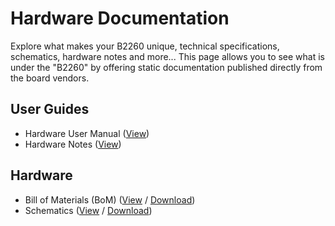 # Hardware Documentation

Explore what makes your B2260 unique, technical specifications, schematics, hardware notes and more... This page allows you to see what is under the "B2260" by offering static documentation published directly from the board vendors.

## User Guides

- Hardware User Manual ([View](HWUserManual.md))
- Hardware Notes ([View](HardwareNotes.md))

## Hardware

- Bill of Materials (BoM) ([View](https://github.com/96Boards/ConsumerEdition/B2260/blob/master/HardwareDocs/B2260_BOM.pdf) / [Download](https://github.com/96Boards/ConsumerEdition/B2260/raw/master/HardwareDocs/B2260_BOM.pdf))
- Schematics ([View](https://github.com/96Boards/ConsumerEdition/B2260/blob/master/HardwareDocs/B2260_Schematics.pdf) / [Download](https://github.com/96Boards/ConsumerEdition/B2260/raw/master/HardwareDocs/B2260_Schematics.pdf))
